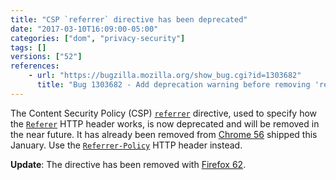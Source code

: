 ```yaml
---
title: "CSP `referrer` directive has been deprecated"
date: "2017-03-10T16:09:00-05:00"
categories: ["dom", "privacy-security"]
tags: []
versions: ["52"]
references:
    - url: "https://bugzilla.mozilla.org/show_bug.cgi?id=1303682"
      title: "Bug 1303682 - Add deprecation warning before removing 'referrer' directive from CSP"
---
```

The Content Security Policy (CSP) [`referrer`](https://developer.mozilla.org/docs/Web/HTTP/Headers/Content-Security-Policy/referrer) directive, used to specify how the [`Referer`](https://developer.mozilla.org/docs/Web/HTTP/Headers/Referer) HTTP header works, is now deprecated and will be removed in the near future. It has already been removed from [Chrome 56](https://developers.google.com/web/updates/2016/12/chrome-56-deprecations) shipped this January. Use the [`Referrer-Policy`](https://developer.mozilla.org/docs/Web/HTTP/Headers/Referrer-Policy) HTTP header instead.

**Update**: The directive has been removed with [Firefox 62](https://www.fxsitecompat.dev/en-CA/docs/2018/csp-referrer-directive-has-been-removed/).
